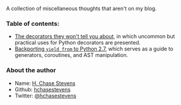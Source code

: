 A collection of miscellaneous thoughts that aren't on my blog.

### Table of contents:
* [The decorators they won't tell you about](notebooks/the-decorators-they-wont-tell-you-about.ipynb), in which uncommon but practical uses for Python decorators are presented.
* [Backporting `yield from` to Python 2.7](notebooks/backporting-yield-from-to-python-27.ipynb), which serves as a guide to generators, coroutines, and AST manipulation.

### About the author
* Name: [H. Chase Stevens](http://www.chasestevens.com)
* Github: [hchasestevens](https://github.com/hchasestevens)
* Twitter: [@hchasestevens](https://twitter.com/hchasestevens)
